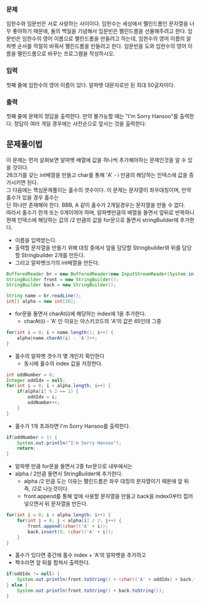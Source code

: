 ### 문제
임한수와 임문빈은 서로 사랑하는 사이이다.
임한수는 세상에서 팰린드롬인 문자열을 너무 좋아하기 때문에, 둘의 백일을 기념해서 임문빈은 팰린드롬을 선물해주려고 한다.
임문빈은 임한수의 영어 이름으로 팰린드롬을 만들려고 하는데, 임한수의 영어 이름의 알파벳 순서를 적절히 바꿔서 팰린드롬을 만들려고 한다.
임문빈을 도와 임한수의 영어 이름을 팰린드롬으로 바꾸는 프로그램을 작성하시오.

### 입력
첫째 줄에 임한수의 영어 이름이 있다. 알파벳 대문자로만 된 최대 50글자이다.

### 출력
첫째 줄에 문제의 정답을 출력한다. 만약 불가능할 때는 "I'm Sorry Hansoo"를 출력한다. 정답이 여러 개일 경우에는 사전순으로 앞서는 것을 출력한다.

## 문제풀이법
이 문제는 먼저 살펴보면 알파벳 배열에 값을 하나씩 추가해야하는 문제인것을 알 수 있을 것이다.  
26크기를 갖는 int배열을 만들고 char를 통해 'A' - i 만큼의 해당하는 인덱스에 값을 증가시키면 된다.   
그 다음에는 핵심문제풀이는 홀수의 갯수이다. 이 문제는 문자열이 좌우대칭이며, 만약 홀수가 있을 경우 홀수는   
단 하나만 존재해야 한다. BBB, A 같이 홀수가 2개일경우는 문자열을 만들 수 없다.   
따라서 홀수가 한개 또는 0개이여야 하며, 알파벳만큼의 배열을 돌면서 앞뒤로 반복하니    
현재 인덱스에 해당하는 값의 /2 만큼의 값을 for문으로 돌면서 stringBuilder에 추가한다.   

- 이름을 입력받는다.
- 출력할 문자열을 만들기 위해 대칭 중에서 앞을 담당할 Stringbuilder와 뒤를 담당할 Stringbuilder 2개를 만든다.
- 그리고 알파벳크기의 int배열을 만든다.
```java
BufferedReader br = new BufferedReader(new InputStreamReader(System.in));
StringBuilder front = new StringBuilder();
StringBuilder back = new StringBuilder();

String name = br.readLine();
int[] alpha = new int[26];
```
- for문을 돌면서 charAt(i)에 해당하는 index에 1을 추가한다.
  - charAt(i) - 'A' 인 이유는 아스키코드의 'A'의 값은 65인데 그중
```java
for(int i = 0; i < name.length(); i++) {
    alpha[name.charAt(i) - 'A']++;
}
```
- 홀수의 알파벳 갯수가 몇 개인지 확인한다
  - 동시에 홀수의 index 값을 저장한다.
```java
int oddNumber = 0;
Integer oddIdx = null;
for(int i = 0; i < alpha.length; i++) {
    if(alpha[i] % 2 == 1) {
        oddIdx = i;
        oddNumber++;
    }
}
```
- 홀수가 1개 초과라면 I'm Sorry Hansoo를 출력한다.
```java
if(oddNumber > 1) {
    System.out.println("I'm Sorry Hansoo");
    return;
}
```
- 알파벳 만큼 for문을 돌면서 2중 for문으로 내부에서는 
- alpha / 2만큼 돌면서 StringBuilder에 추가한다.
  - alpha /2 만큼 도는 이유는 팰린드롬은 좌우 대칭의 문자열이기 때문에 앞 뒤 즉, /2로 나눈것이다.
  - front.append를 통해 앞에 사용할 문자열을 만들고 back을 index0부터 집어넣으면서 뒤 문자열을 만든다.
```java
for(int i = 0; i < alpha.length; i++) {
    for(int j = 0; j < alpha[i] / 2; j++) {
        front.append((char)('A' + i));
        back.insert(0, (char)('A' + i));
    }
}
```
- 홀수가 있다면 중간에 홀수 index + 'A'의 알파벳을 추가하고
- 짝수라면 앞 뒤를 합쳐서 출력한다.
```java
if(oddIdx != null) {
    System.out.println(front.toString() + (char)('A' + oddIdx) + back.toString());
} else {
    System.out.println(front.toString() + back.toString());
}
```